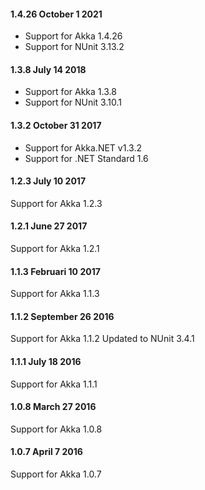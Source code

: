 #### 1.4.26 October 1 2021 ####

* Support for Akka 1.4.26
* Support for NUnit 3.13.2

#### 1.3.8 July 14 2018 ####

* Support for Akka 1.3.8
* Support for NUnit 3.10.1

#### 1.3.2 October 31 2017 ####

* Support for Akka.NET v1.3.2
* Support for .NET Standard 1.6

#### 1.2.3 July 10 2017 ####

Support for Akka 1.2.3

#### 1.2.1 June 27 2017 ####

Support for Akka 1.2.1

#### 1.1.3 Februari 10 2017 ####

Support for Akka 1.1.3

#### 1.1.2 September 26 2016 ####

Support for Akka 1.1.2 Updated to NUnit 3.4.1

#### 1.1.1 July 18 2016 ####

Support for Akka 1.1.1

#### 1.0.8 March 27 2016 ####

Support for Akka 1.0.8

#### 1.0.7 April 7 2016 ####

Support for Akka 1.0.7
